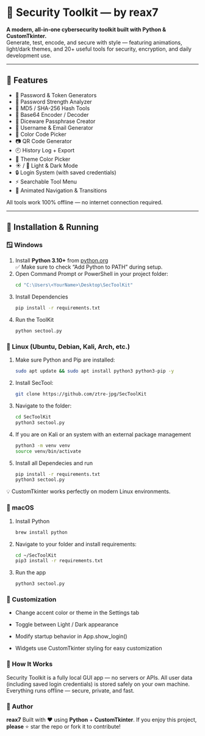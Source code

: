 # 🔐 Security Toolkit — by reax7
**A modern, all-in-one cybersecurity toolkit built with Python & CustomTkinter.**  
Generate, test, encode, and secure with style — featuring animations, light/dark themes, and 20+ useful tools for security, encryption, and daily development use.

---

## 🚀 Features
- 🔑 Password & Token Generators  
- 🧠 Password Strength Analyzer  
- 🧩 MD5 / SHA-256 Hash Tools  
- 🧬 Base64 Encoder / Decoder  
- 🎲 Diceware Passphrase Creator  
- 📧 Username & Email Generator  
- 🎨 Color Code Picker  
- 📷 QR Code Generator  
- 🕘 History Log + Export  
- 🌈 Theme Color Picker  
- ☀️ / 🌙 Light & Dark Mode  
- 🔒 Login System (with saved credentials)  
- ⚡ Searchable Tool Menu  
- 🎡 Animated Navigation & Transitions  

All tools work 100% offline — no internet connection required.

---

## 🧰 Installation & Running

### 🪟 Windows
1. Install **Python 3.10+** from [python.org](https://www.python.org/downloads/)  
   ✅ Make sure to check “Add Python to PATH” during setup.
2. Open Command Prompt or PowerShell in your project folder:
   ```bash
   cd "C:\Users\<YourName>\Desktop\SecToolKit"

3. Install Dependencies
   ```bash
   pip install -r requirements.txt
4. Run the ToolKit
   ```bash
   python sectool.py

### 🐧 Linux (Ubuntu, Debian, Kali, Arch, etc.)
1. Make sure Python and Pip are installed:
   ```bash
   sudo apt update && sudo apt install python3 python3-pip -y
2. Install SecTool:
   ```bash
   git clone https://github.com/ztre-jpg/SecToolKit
3. Navigate to the folder:
   ```bash
   cd SecToolKit
   python3 sectool.py
4. If you are on Kali or an system with an external package management
   ```bash
   python3 -m venv venv
   source venv/bin/activate
5. Install all Dependecies and run
   ```bash
   pip install -r requirements.txt
   python3 sectool.py
💡 CustomTkinter works perfectly on modern Linux environments.

### 🍎 macOS
1. Install Python
   ```bash
   brew install python
2. Navigate to your folder and install requirements:
   ```bash
   cd ~/SecToolKit
   pip3 install -r requirements.txt
3. Run the app
   ```bash
   python3 sectool.py


### 🎨 Customization

- Change accent color or theme in the Settings tab

- Toggle between Light / Dark appearance

- Modify startup behavior in App.show_login()

- Widgets use CustomTkinter styling for easy customization


 ### 🧠 How It Works

Security Toolkit is a fully local GUI app — no servers or APIs.
All user data (including saved login credentials) is stored safely on your own machine.
Everything runs offline — secure, private, and fast.

### 👤 Author

**reax7**
Built with ❤️ using **Python** + **CustomTkinter**.
If you enjoy this project, **please** ⭐ star the repo or fork it to contribute!
